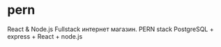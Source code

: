 # pern
React &amp; Node.js Fullstack интернет магазин. PERN stack PostgreSQL + express + React + node.js
